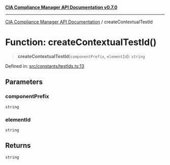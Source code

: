 [**CIA Compliance Manager API Documentation v0.7.0**](../README.md)

***

[CIA Compliance Manager API Documentation](../globals.md) / createContextualTestId

# Function: createContextualTestId()

> **createContextualTestId**(`componentPrefix`, `elementId`): `string`

Defined in: [src/constants/testIds.ts:13](https://github.com/Hack23/cia-compliance-manager/blob/main/src/constants/testIds.ts#L13)

## Parameters

### componentPrefix

`string`

### elementId

`string`

## Returns

`string`
